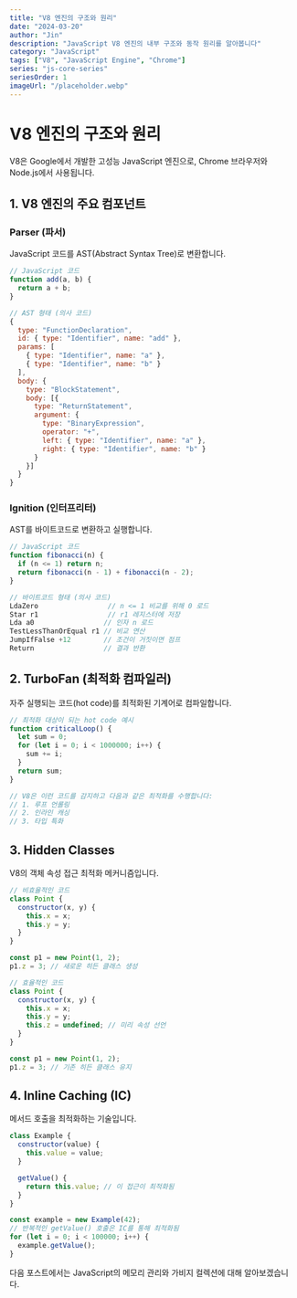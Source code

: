 ```yaml
---
title: "V8 엔진의 구조와 원리"
date: "2024-03-20"
author: "Jin"
description: "JavaScript V8 엔진의 내부 구조와 동작 원리를 알아봅니다"
category: "JavaScript"
tags: ["V8", "JavaScript Engine", "Chrome"]
series: "js-core-series"
seriesOrder: 1
imageUrl: "/placeholder.webp"
---
```


# V8 엔진의 구조와 원리

V8은 Google에서 개발한 고성능 JavaScript 엔진으로, Chrome 브라우저와 Node.js에서 사용됩니다.

## 1. V8 엔진의 주요 컴포넌트

### Parser (파서)

JavaScript 코드를 AST(Abstract Syntax Tree)로 변환합니다.

```javascript
// JavaScript 코드
function add(a, b) {
  return a + b;
}

// AST 형태 (의사 코드)
{
  type: "FunctionDeclaration",
  id: { type: "Identifier", name: "add" },
  params: [
    { type: "Identifier", name: "a" },
    { type: "Identifier", name: "b" }
  ],
  body: {
    type: "BlockStatement",
    body: [{
      type: "ReturnStatement",
      argument: {
        type: "BinaryExpression",
        operator: "+",
        left: { type: "Identifier", name: "a" },
        right: { type: "Identifier", name: "b" }
      }
    }]
  }
}
```

### Ignition (인터프리터)

AST를 바이트코드로 변환하고 실행합니다.

```javascript
// JavaScript 코드
function fibonacci(n) {
  if (n <= 1) return n;
  return fibonacci(n - 1) + fibonacci(n - 2);
}

// 바이트코드 형태 (의사 코드)
LdaZero                 // n <= 1 비교를 위해 0 로드
Star r1                 // r1 레지스터에 저장
Lda a0                 // 인자 n 로드
TestLessThanOrEqual r1 // 비교 연산
JumpIfFalse +12        // 조건이 거짓이면 점프
Return                 // 결과 반환
```

## 2. TurboFan (최적화 컴파일러)

자주 실행되는 코드(hot code)를 최적화된 기계어로 컴파일합니다.

```javascript
// 최적화 대상이 되는 hot code 예시
function criticalLoop() {
  let sum = 0;
  for (let i = 0; i < 1000000; i++) {
    sum += i;
  }
  return sum;
}

// V8은 이런 코드를 감지하고 다음과 같은 최적화를 수행합니다:
// 1. 루프 언롤링
// 2. 인라인 캐싱
// 3. 타입 특화
```

## 3. Hidden Classes

V8의 객체 속성 접근 최적화 메커니즘입니다.

```javascript
// 비효율적인 코드
class Point {
  constructor(x, y) {
    this.x = x;
    this.y = y;
  }
}

const p1 = new Point(1, 2);
p1.z = 3; // 새로운 히든 클래스 생성

// 효율적인 코드
class Point {
  constructor(x, y) {
    this.x = x;
    this.y = y;
    this.z = undefined; // 미리 속성 선언
  }
}

const p1 = new Point(1, 2);
p1.z = 3; // 기존 히든 클래스 유지
```

## 4. Inline Caching (IC)

메서드 호출을 최적화하는 기술입니다.

```javascript
class Example {
  constructor(value) {
    this.value = value;
  }

  getValue() {
    return this.value; // 이 접근이 최적화됨
  }
}

const example = new Example(42);
// 반복적인 getValue() 호출은 IC를 통해 최적화됨
for (let i = 0; i < 100000; i++) {
  example.getValue();
}
```

다음 포스트에서는 JavaScript의 메모리 관리와 가비지 컬렉션에 대해 알아보겠습니다.
